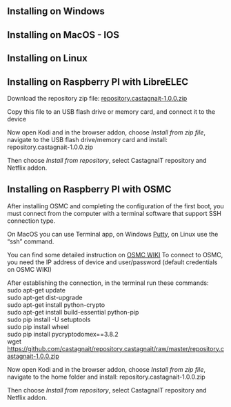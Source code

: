 ## Installing on Windows

## Installing on MacOS - IOS

## Installing on Linux

## Installing on Raspberry PI with LibreELEC
Download the repository zip file: [repository.castagnait-1.0.0.zip](https://github.com/castagnait/repository.castagnait/raw/master/repository.castagnait-1.0.0.zip)

Copy this file to an USB flash drive or memory card, and connect it to the device

Now open Kodi and in the browser addon, choose _Install from zip file_, navigate to the USB flash drive/memory card and install: repository.castagnait-1.0.0.zip

Then choose _Install from repository_, select CastagnaIT repository and Netflix addon.

## Installing on Raspberry PI with OSMC
After installing OSMC and completing the configuration of the first boot, you must connect from the computer with a terminal software that support SSH connection type.

On MacOS you can use Terminal app, on Windows [Putty](https://www.chiark.greenend.org.uk/~sgtatham/putty/latest.html), on Linux use the “ssh” command.

You can find some detailed instruction on [OSMC WIKI](https://osmc.tv/wiki/general/accessing-the-command-line/)
To connect to OSMC, you need the IP address of device and user/password (default credentials on OSMC WIKI)

After establishing the connection, in the terminal run these commands:<br/>
sudo apt-get update<br/>
sudo apt-get dist-upgrade<br/>
sudo apt-get install python-crypto<br/>
sudo apt-get install build-essential python-pip<br/>
sudo pip install -U setuptools<br/>
sudo pip install wheel<br/>
sudo pip install pycryptodomex==3.8.2<br/>
wget https://github.com/castagnait/repository.castagnait/raw/master/repository.castagnait-1.0.0.zip

Now open Kodi and in the browser addon, choose _Install from zip file_, navigate to the home folder and install: repository.castagnait-1.0.0.zip

Then choose _Install from repository_, select CastagnaIT repository and Netflix addon.